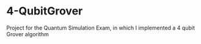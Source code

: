 # 4-QubitGrover
Project for the Quantum Simulation Exam, in which I implemented a 4 qubit Grover algorithm 
